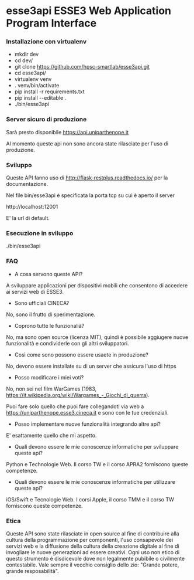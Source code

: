 # esse3api ESSE3 Web Application Program Interface

### Installazione con virtualenv ###


- mkdir dev
- cd dev/
- git clone https://github.com/hpsc-smartlab/esse3api.git
- cd esse3api/
- virtualenv venv
- . venv/bin/activate
- pip install -r requirements.txt 
- pip install --editable .
- ./bin/esse3api 

### Server sicuro di produzione

Sarà presto disponibile https://api.uniparthenope.it

Al momento queste api non sono ancora state rilasciate per l'uso di produzione.


### Sviluppo ###

Queste API fanno uso di http://flask-restplus.readthedocs.io/ per la documentazione.

Nel file bin/esse3api è specificata la porta tcp su cui è aperto il server

http://localhost:12001

E' la url di default.

### Esecuzione in sviluppo ###

./bin/esse3api

### FAQ ###

- A cosa servono queste API?

A sviluppare applicazioni per dispositivi mobili che consentono di accedere ai servizi web di ESSE3.

- Sono ufficiali CINECA?

No, sono il frutto di sperimentazione.

- Coprono tutte le funzionalià?

No, ma sono open source (licenza MIT), quindi è possibile aggiugere nuove funzionalità e condividerle con gli altri sviluppatori.

- Così come sono possono essere usaete in produzione?

No, devono essere installate su di un server che assicura l'uso di https

- Posso modificare i miei voti?

No, non sei nel film WarGames (1983, https://it.wikipedia.org/wiki/Wargames_-_Giochi_di_guerra).

Puoi fare solo quello che puoi fare collegandoti via web a https://uniparthenope.esse3.cineca.it e sono con le tue credenziali.

- Posso implementare nuove funzionalità integrando altre api?

E' esattamente quello che mi aspetto.

- Quali devono essere le mie conoscenze informatiche per sviluppare queste api?

Python e Technologie Web. Il corso TW e il corso APRA2 forniscono queste competenze.

- Quali devono essere le mie conoscenze informatiche per utilizzare queste api?

iOS/Swift e Tecnologie Web. I corsi Apple, il corso TMM e il corso TW forniscono queste competenze.

### Etica ###

Queste API sono state rilasciate in open source al fine di contribuire alla cultura della programmazione per componenti, l'uso consapevole dei servizi web e la diffusione della cultura della creazione digitale al fine di invogliare le nuove generazioni ad essere creativi. Ogni uso non etico di questo strumento è disdicevole dove non legalmente pubibile o civilmente contestabile. Vale sempre il vecchio consiglio dello zio: "Grande potere, grande resposabilità".

